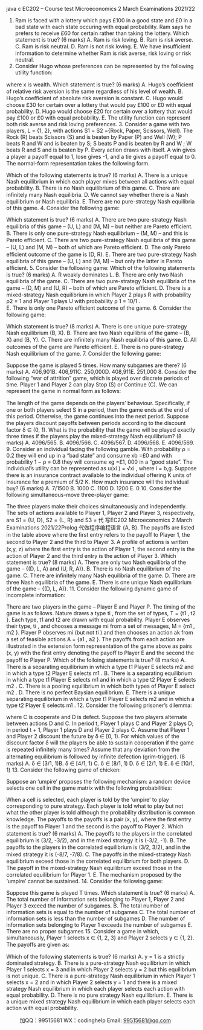 java c
EC202   –   Course   test 
Microeconomics 2 
March   Examinations   2021/22 
1. Ram   is   faced   with   a   lottery   which   pays   £100   in   a   good   state   and   £0   in   a   bad   state   with   each state   occuring   with   equal   probability.    Ram   says   he   prefers   to   receive   £60   for   certain   rather than   taking   the   lottery.   Which   statement   is   true? (6 marks) 
A.      Ram   is   risk   loving.
B.      Ram   is   risk   averse.
C.      Ram   is   risk   neutral.
D.      Ram   is   not   risk   loving.
E.    We   have   insuﬃcient   information   to   determine   whether   Ram   is   risk   averse,   risk   loving   or   risk   neutral.
2. Consider   Hugo   whose   preferences   can   be   represented   by   the   following   utility   function:

where   x   is   wealth.   Which   statement   is   true? (6 marks) 
A.    Hugo’s   coeﬃcient   of   relative    risk   aversion   is   the   same   regardless   of   his   level   of   wealth.
B.    Hugo’s   coeﬃcient   of   absolute      risk   aversion   is   constant.
C.    Hugo   would   choose   £30   for   certain   over   a   lottery   that   would   pay   £100   or   £0   with   equal probability.
D.    Hugo   would   choose   £20   for   certain   over   a   lottery   that   would   pay   £100   or   £0   with   equal probability.
E.    The   utility   function   can   represent   both   risk   averse   and   risk   loving   preferences.
3. Consider   a   game   with   two   players,   L =   {1,   2},   with   actions   S1    = S2    ={Rock,   Paper,   Scissors,   Well}.   The   Rock   (R)   beats   Scissors   (S)   and   is   beaten   by   Paper   (P)      and   Well   (W);   P   beats   R   and   W   and   is   beaten   by   S;   S   beats   P   and   is   beaten   by   R   and   W   ;   W   beats   R   and   S   and   is   beaten   by   P.    Every   action   draws   with   itself.    A   win   gives   a   player   a payoﬀ   equal   to   1,   lose   gives   -1,   and   a   tie   gives   a   payoﬀ   equal   to   0.   The   normal-form   representation   takes   the   following   form.	

Which   of   the   following   statements   is   true? (6 marks) 
A.    There   is   a   unique   Nash   equilibrium   in   which   each   player   mixes   between   all   actions   with   equal   probability.
B.    There   is   no   Nash   equilibrium   of   this   game.
C.    There   are   inﬁnitely   many   Nash   equilibria.
D.    We   cannot   say   whether   there   is   a   Nash   equilibrium   or   Nash   equilibria.
E.    There   are   no   pure-strategy   Nash   equilibria   of   this   game.
4. Consider   the   following   game:

Which   statement   is   true? (6 marks) 
A.    There   are   two   pure-strategy   Nash   equilibria   of   this   game   –    (U,   L)   and   (M,   M) –   but neither   are   Pareto   eﬃcient.
B.    There   is   only   one   pure-strategy   Nash   equilibrium   –    (M,   M) –   and   this   is   Pareto   eﬃcient.
C.    There   are   two   pure-strategy   Nash   equilibria   of   this   game   –    (U,   L)   and   (M,   M) –   both   of which   are   Pareto   eﬃcient.
D.    The   only   Pareto   eﬃcient   outcome   of   the   game   is      (D,   R).
E.    There   are   two   pure-strategy   Nash   equilibria   of   this   game   –    (U,   L)   and   (M,   M) –   but only   the   latter   is   Pareto   eﬃcient.
5. Consider   the   following   game:
Which   of   the   following   statements   is   true? (6 marks) 
A.    R   weakly   dominates   L.
B.    There   are   only   two   Nash   equilibria   of   the   game.
C.    There   are   two   pure-strategy   Nash   equilibria   of   the   game   –    (D,   M)   and   (U,   R)   –   both   of which   are   Pareto   eﬃcient.
D.    There   is   a   mixed-strategy   Nash   equilibrium   in   which   Player   2   plays   R   with   probability ρ2    =   1   and   Player   1   plays   U   with   probability   ρ   1 = 10/1 .  
E.    There   is   only   one   Pareto   eﬃcient   outcome   of   the   game.
6. Consider   the   following   game:

Which   statement   is   true? (8 marks) 
A.    There   is   one   unique   pure-strategy   Nash   equilibrium   (B,   X).
B.    There   are   two   Nash   equilibria   of   the   game   –    (B,   X)   and   (B,   Y).
C.    There   are   inﬁnitely   many   Nash   equilibria   of   this   game.
D.    All   outcomes   of   the   game   are      Pareto   eﬃcient.
E.    There   is   no   pure-strategy   Nash   equilibrium   of   the   game.
7. Consider   the   following   game:

Suppose   the   game   is   played   5   times.    How   many   subgames   are   there? (6 marks) A.    406,901B.    406,911C.      250,000D.    408,911E.    251,000
8. Consider   the   following   “war   of   attrition”   game,   which   is   played   over   discrete   periods   of   time.   Player   1   and   Player   2   can   play   Stop   (S)   or   Continue   (C).   We   can   represent   the   game   in normal   form   as   follows:

The   length   of   the   game   depends   on   the   players’   behaviour.   Speciﬁcally,   if   one   or   both   players select   S   in   a   period,   then   the   game   ends   at   the   end   of this   period.    Otherwise,   the   game   continues   into   the   next   period.   Suppose   the   players   discount   payoﬀs   between   periods according   to   the   discount   factor   δ   ∈   (0, 1).   What   is   the   probability   that   the   game   will   be   played   exactly   three   times   if   the   players   play   the   mixed-strategy   Nash   equilibrium? (8 marks) 
A.       4096/565.
B.       4096/566.
C.       4096/567.
D.       4096/568.
E.       4096/569.
9. Consider   an   individual   facing   the   following   gamble.   With   probability   ρ   = 0.2   they   will   end    up   in   a   “bad   state”   and   consume   xb      =£0   and   with   probability   1 − ρ = 0.8   they   will   consume xg      =£1,   000   in   a   “good   state”.    The   individual’s   utility   can   be   represented   as   u(xi   ) = √xi   ,   where   i   = b,g.    Suppose   there   is   an   insurance   contract   available   to   the   individual   oﬀering   K units of insurance for a premium of 5/2 K. How much insurance will the individual buy? (6 marks) 
A.    7/1500
B.      1000
C.      1100
D.      1200
E.      0
10. Consider   the   following   simultaneous-move   three-player   game:

The   three   players   make   their   choices   simultaneously   and   independently.   The   sets   of   actions available   to   Player   1,   Player   2   and   Player   3,   respectively,   are   S1    =   {U,   D},   S2    =   {L,   R}   and S3    =  代 写EC202 Microeconomics 2 March Examinations 2021/22Prolog
代做程序编程语言 {A,   B}.   The   payoﬀs   are   listed   in   the   table   above   where   the   ﬁrst   entry   refers   to   the payoﬀ   to   Player   1,   the   second   to   Player   2   and   the   third   to   Player   3.   A   proﬁle   of   actions   is written   (x,y,   z) where   the   ﬁrst   entry   is   the   action   of   Player   1,   the   second   entry   is   the   action    of   Player   2   and   the   third   entry   is   the   action   of   Player   3.   Which   statement   is   true? (8 marks) 
A.    There   are   only   two   Nash   equilibria   of   the   game   –    {(D,   L,   A)   and   (U,   R,   A)}.
B.    There   is   no   Nash   equilibrium   of   the   game.
C.    There   are   inﬁnitely   many   Nash   equilibria   of   the   game.
D.    There   are   three   Nash   equilibria   of   the   game.
E.    There   is   one   unique   Nash   equilibrium   of   the   game   –    {(D,   L,   A)}.
11. Consider   the   following   dynamic   game   of   incomplete   information:

There   are   two   players   in   the   game   –   Player   E   and   Player   P.   The   timing   of   the   game   is   as follows.    Nature   draws   a   type   ti   ,   from   the   set   of   types,   T   =   {t1   ,   t2   }.    Each   type,   t1    and   t2      are   drawn   with   equal   probability.    Player   E   observes   their   type,   ti   ,   and   chooses   a   message   mi from   a   set   of   messages,   M   =   {m1   ,   m2   }.    Player   P   observes   mi      (but   not   ti   )   and   then   chooses an   action   ak      from   a   set   of   feasible   actions   A   =   {a1   ,   a2   }.    The   payoﬀs   from   each   action   are illustrated   in   the   extension   form   representation   of   the   game   above   as   pairs      (x,   y) with   the ﬁrst   entry   denoting   the   payoﬀ to   Player   E   and   the   second   the   payoﬀ to      Player   P.    Which   of the   folloing   statements   is   true? (8 marks) 
A.    There   is   a   separating   equilibrium   in   which   a   type   t1      Player   E   selects   m2    and   in   which   a type   t2      Player   E   selects   m1   .
B.    There   is   a   separating   equilibrium   in   which   a   type   t1      Player   E   selects   m1    and   in   which   a type   t2      Player   E   selects   m2   .
C.    There   is   a   pooling   equilibrium   in   which   both   types   of   Player   E   select   m2   .
D.    There   is   no   perfect   Baysian   equilibrium.
E.    There   is   a   unique   separating   equilibrium   in   which   a   type   t1      Player   E   selects   m2    and   in which   a   type   t2    Player   E   selects   m1   .
12. Consider   the   following   prisoner’s   dilemma:

where   C   is   cooperate   and   D   is   defect.   Suppose   the   two   players   alternate   between   actions   D   and   C.    In   period   t,   Player   1   plays   C   and   Player   2   plays   D;   in   period   t + 1,    Player   1   plays   D   and   Player   2   plays   C.   Assume   that   Player   1   and   Player   2   discount   the   future   by   δ   ∈   [0, 1).
For   which   values   of   the   discount   factor   δ   will   the   players   be   able   to   sustain   cooperation   if   the game   is   repeated   inﬁnitely   many   times?   Assume   that   any   deviation   from   the   alternating
equilibrium   is   followed   by   inﬁnite   defection   (grim-trigger). (8 marks) A.      δ   ∈ [3/1, 1)B. δ   ∈ [4/1, 1) C. δ   ∈ [8/1, 1) D. δ   ∈ [2/1, 1) E. δ   ∈ [10/1, 1) 
13. Consider   the   following   game   of   chicken:

Suppose   an   ‘umpire’   proposes   the   following   mechanism:    a   random   device   selects   one   cell   in   the   game   matrix   with   the   following   probabilities:

When   a   cell   is   selected,   each   player   is   told   by   the   ‘umpire’   to   play   corresponding   to   pure strategy.    Each   player   is   told   what   to   play   but   not   what   the   other   player   is   told   although   the   probability   distribution   is   common   knowledge.   The   payoﬀs   to   the   payoﬀs   is   a   pair   (x,   y), 
where   the   ﬁrst   entry   is   the   payoﬀ to   Player   1   and   the   second   is   the   payoﬀ to      Player   2.    Which statement   is   true? (6 marks) 
A.    The   payoﬀs   to   the   players   in   the   correlated   equilibrium   is (3/2, -3/2),   and   in   the   mixed   strategy   it   is (-3/2, -1).
B.    The   payoﬀs   to   the   players   in   the   correlated   equilibrium   is (3/2, 3/2),   and   in   the   mixed   strategy   it   is (-8/7, -7/8).
C.    The   payoﬀs   in   the   mixed-strategy   Nash   equilibrium   exceed   those   in   the   correlated equilibrium   for   both   players.
D.    The   payoﬀ   in   the   mixed-strategy   Nash   equilibrium   exceed   those   in   the   correlated equilibrium   for   Player   1.
E.    The   mechanism   proposed   by   the   ‘umpire’   cannot   be   sustained.
14. Consider   the   following   game:

Suppose   this   game   is   played   T   times.   Which   statement   is   true? (6 marks) 
A.    The   total   number   of   information   sets   belonging   to   Player      1,   Player   2   and   Player   3   exceed   the   number   of   subgames.
B.    The   total   number   of   information   sets   is   equal   to   the   number   of   subgames
C.    The   total   number   of   information   sets   is   less   than   the   number   of   subgames
D.    The   number   of   information   sets   belonging   to   Player   1   exceeds   the   number   of   subgames
E.    There   are   no   proper   subgames
15. Consider   a   game   in   which,   simultaneously,   Player   1   selects   x   ∈ {1,   2,   3}   and    Player   2   selects   y   ∈   {1,   2}.    The   payoﬀs   are   given   as:

Which   of   the   following   statements   is   true? (6 marks) 
A.    y   =   1   is   a   strictly   dominated   strategy.
B.    There   is   a   pure-strategy   Nash   equilibrium   in   which   Player    1   selects   x   = 3   and   in   which   Player   2   selects   y   = 2   but   this   equilibrium   is   not   unique.
C.    There   is   a   pure-strategy   Nash   equilibrium   in   which   Player    1   selects   x   = 2   and   in   which   Player   2   selects   y   =   1   and   there   is   a   mixed   strategy   Nash   equilibrium   in   which   each player   selects   each   action   with   equal   probability.
D.    There   is   no   pure   strategy   Nash   equilibrium.
E.    There   is   a   unique   mixed   strategy   Nash   equilibrium   in   which   each   player   selects   each   action   with   equal   probability.







         
加QQ：99515681  WX：codinghelp  Email: 99515681@qq.com
